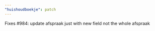 ```yaml
---
"huishoudboekje": patch
---
```


Fixes #984: update afspraak just with new field not the whole afspraak
